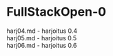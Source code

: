 # FullStackOpen-0
harj04.md - harjoitus 0.4  
harj05.md - harjoitus 0.5  
harj06.md - harjoitus 0.6
